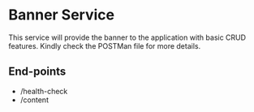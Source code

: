 
# Banner Service

This service will provide the banner to the application with basic CRUD features. Kindly check the POSTMan file for more details.

## End-points

- /health-check
- /content
